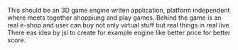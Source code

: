 This should be an 3D game engine writen application, platform independent where meets together shoppiung and play games. 
Behind the game is an real e-shop and user can buy not only virtual stuff but real things in real live. 
There eas idea by jsl to create for example engine like better price for better score. 
